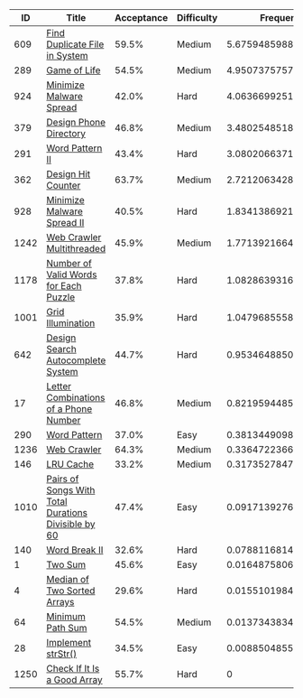 |ID|Title|Acceptance|Difficulty|Frequency|
|----|-----|----|---|---|
|609|[Find Duplicate File in System]( https://leetcode.com/problems/find-duplicate-file-in-system)|59.5%|Medium|5.67594859888821|
|289|[Game of Life]( https://leetcode.com/problems/game-of-life)|54.5%|Medium|4.950737575757486|
|924|[Minimize Malware Spread]( https://leetcode.com/problems/minimize-malware-spread)|42.0%|Hard|4.0636699251252715|
|379|[Design Phone Directory]( https://leetcode.com/problems/design-phone-directory)|46.8%|Medium|3.4802548518846486|
|291|[Word Pattern II]( https://leetcode.com/problems/word-pattern-ii)|43.4%|Hard|3.080206637191811|
|362|[Design Hit Counter]( https://leetcode.com/problems/design-hit-counter)|63.7%|Medium|2.7212063428291313|
|928|[Minimize Malware Spread II]( https://leetcode.com/problems/minimize-malware-spread-ii)|40.5%|Hard|1.8341386921969165|
|1242|[Web Crawler Multithreaded]( https://leetcode.com/problems/web-crawler-multithreaded)|45.9%|Medium|1.7713921664036212|
|1178|[Number of Valid Words for Each Puzzle]( https://leetcode.com/problems/number-of-valid-words-for-each-puzzle)|37.8%|Hard|1.0828639316999706|
|1001|[Grid Illumination]( https://leetcode.com/problems/grid-illumination)|35.9%|Hard|1.0479685558493548|
|642|[Design Search Autocomplete System]( https://leetcode.com/problems/design-search-autocomplete-system)|44.7%|Hard|0.9534648850908103|
|17|[Letter Combinations of a Phone Number]( https://leetcode.com/problems/letter-combinations-of-a-phone-number)|46.8%|Medium|0.8219594485525382|
|290|[Word Pattern]( https://leetcode.com/problems/word-pattern)|37.0%|Easy|0.3813449098066498|
|1236|[Web Crawler]( https://leetcode.com/problems/web-crawler)|64.3%|Medium|0.33647223662121295|
|146|[LRU Cache]( https://leetcode.com/problems/lru-cache)|33.2%|Medium|0.31735278471778255|
|1010|[Pairs of Songs With Total Durations Divisible by 60]( https://leetcode.com/problems/pairs-of-songs-with-total-durations-divisible-by-60)|47.4%|Easy|0.09171392769013605|
|140|[Word Break II]( https://leetcode.com/problems/word-break-ii)|32.6%|Hard|0.07881168148917794|
|1|[Two Sum]( https://leetcode.com/problems/two-sum)|45.6%|Easy|0.016487580637467636|
|4|[Median of Two Sorted Arrays]( https://leetcode.com/problems/median-of-two-sorted-arrays)|29.6%|Hard|0.015510198481701449|
|64|[Minimum Path Sum]( https://leetcode.com/problems/minimum-path-sum)|54.5%|Medium|0.013734383449598314|
|28|[Implement strStr()]( https://leetcode.com/problems/implement-strstr)|34.5%|Easy|0.008850485542574548|
|1250|[Check If It Is a Good Array]( https://leetcode.com/problems/check-if-it-is-a-good-array)|55.7%|Hard|0|
